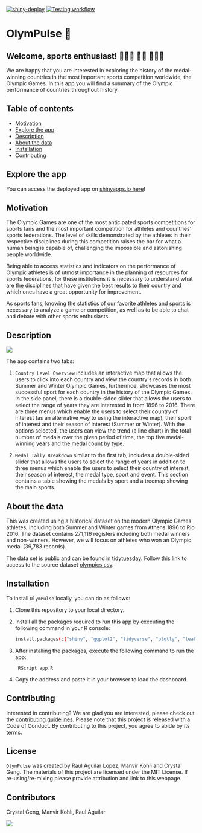[![shiny-deploy](https://github.com/UBC-MDS/OlymPulse/actions/workflows/deploy-app.yaml/badge.svg)](https://github.com/UBC-MDS/OlymPulse/actions/workflows/deploy-app.yaml) [![Testing workflow](https://github.com/UBC-MDS/OlymPulse/actions/workflows/testing.yaml/badge.svg)](https://github.com/UBC-MDS/OlymPulse/actions/workflows/testing.yaml)

# OlymPulse 🥇

## Welcome, sports enthusiast! 🤸🏽‍♂️ 🏊🏻 🤽🏾‍♀️

We are happy that you are interested in exploring the history of the medal-winning countries in the most important sports competition worldwide, the Olympic Games. In this app you will find a summary of the Olympic performance of countries throughout history.

## Table of contents

- [Motivation](#motivation)
- [Explore the app](#explore-the-app)
- [Description](#description)
- [About the data](#about-the-data)
- [Installation](#installation)
- [Contributing](#contributing)

## Explore the app

You can access the deployed app on [shinyapps.io here](https://tetrahydrofuran.shinyapps.io/olympulse/)!

## Motivation

The Olympic Games are one of the most anticipated sports competitions for sports fans and the most important competition for athletes and countries' sports federations. The level of skills demonstrated by the athletes in their respective disciplines during this competition raises the bar for what a human being is capable of, challenging the impossible and astonishing people worldwide.

Being able to access statistics and indicators on the performance of Olympic athletes is of utmost importance in the planning of resources for sports federations, for these institutions it is necessary to understand what are the disciplines that have given the best results to their country and which ones have a great opportunity for improvement.

As sports fans, knowing the statistics of our favorite athletes and sports is necessary to analyze a game or competition, as well as to be able to chat and debate with other sports enthusiasts.

## Description

![](img/Olympulse_demo_2.gif)

The app contains two tabs:

1. `Country Level Overview` includes an interactive map that allows the users to click into each country and view the country's records in both Summer and Winter Olympic Games, furthermoe, showcases the most successful sport for each country in the history of the Olympic Games. In the side panel, there is a double-sided slider that allows the users to select the range of years they are interested in from 1896 to 2016. There are three menus which enable the users to select their country of interest (as an alternative way to using the interactive map), their sport of interest and their season of interest (Summer or Winter). With the options selected, the users can view the trend (a line chart) in the total number of medals over the given period of time, the top five medal-winning years and the medal count by type.

2. `Medal Tally Breakdown` similar to the first tab, includes a double-sided slider that allows the users to select the range of years in addition to three menus which enable the users to select their country of interest, their season of interest, the medal type, sport and event. This section contains a table showing the medals by sport and a treemap showing the main sports.

## About the data

This was created using a historical dataset on the modern Olympic Games athletes, including both Summer and Winter games from Athens 1896 to Rio 2016. The dataset contains 271,116 registers including both medal winners and non-winners. However, we will focus on athletes who won an Olympic medal (39,783 records).

The data set is public and can be found in [tidytuesday](https://github.com/rfordatascience/tidytuesday). Follow this link to access to the source dataset [olympics.csv](https://raw.githubusercontent.com/rfordatascience/tidytuesday/master/data/2021/2021-07-27/olympics.csv).

## Installation

To install `OlymPulse` locally, you can do as follows:

1. Clone this repository to your local directory.

2. Install all the packages required to run this app by executing the following command in your R console:

    ``` bash
    install.packages(c("shiny", "ggplot2", "tidyverse", "plotly", "leaflet", "leaflet.extras", "sf", "countrycode", "RColorBrewer", "treemapify", "bslib", "shinycssloaders", "shinytest2"))
    ```

3. After installing the packages, execute the following command to run the app:

        RScript app.R

4. Copy the address and paste it in your browser to load the dashboard.

## Contributing

Interested in contributing? We are glad you are interested, please check out the [contributing guidelines](https://github.com/UBC-MDS/OlymPulse/blob/main/CONTRIBUTING.md). Please note that this project is released with a Code of Conduct. By contributing to this project, you agree to abide by its terms.

## License

`OlymPulse` was created by Raul Aguilar Lopez, Manvir Kohli and Crystal Geng. The materials of this project are licensed under the MIT License. If re-using/re-mixing please provide attribution and link to this webpage.

## Contributors

Crystal Geng, Manvir Kohli, Raul Aguilar

<a href="https://github.com/UBC-MDS/OlymPulse/graphs/contributors">
  <img src="https://contrib.rocks/image?repo=UBC-MDS/OlymPulse" />
</a>
